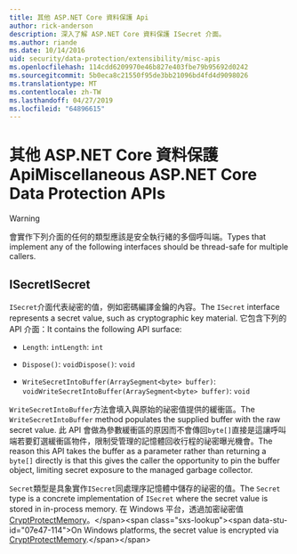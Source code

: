 ```yaml
---
title: 其他 ASP.NET Core 資料保護 Api
author: rick-anderson
description: 深入了解 ASP.NET Core 資料保護 ISecret 介面。
ms.author: riande
ms.date: 10/14/2016
uid: security/data-protection/extensibility/misc-apis
ms.openlocfilehash: 114cdd6209970e46b827e403fbe79b95692d0242
ms.sourcegitcommit: 5b0eca8c21550f95de3bb21096bd4fd4d9098026
ms.translationtype: MT
ms.contentlocale: zh-TW
ms.lasthandoff: 04/27/2019
ms.locfileid: "64896615"
---
```

# <a name="miscellaneous-aspnet-core-data-protection-apis"></a><span data-ttu-id="07e47-103">其他 ASP.NET Core 資料保護 Api</span><span class="sxs-lookup"><span data-stu-id="07e47-103">Miscellaneous ASP.NET Core Data Protection APIs</span></span>

<a name="data-protection-extensibility-mics-apis"></a>

>[!WARNING]
> <span data-ttu-id="07e47-104">會實作下列介面的任何的類型應該是安全執行緒的多個呼叫端。</span><span class="sxs-lookup"><span data-stu-id="07e47-104">Types that implement any of the following interfaces should be thread-safe for multiple callers.</span></span>

## <a name="isecret"></a><span data-ttu-id="07e47-105">ISecret</span><span class="sxs-lookup"><span data-stu-id="07e47-105">ISecret</span></span>

<span data-ttu-id="07e47-106">`ISecret`介面代表祕密的值，例如密碼編譯金鑰的內容。</span><span class="sxs-lookup"><span data-stu-id="07e47-106">The `ISecret` interface represents a secret value, such as cryptographic key material.</span></span> <span data-ttu-id="07e47-107">它包含下列的 API 介面：</span><span class="sxs-lookup"><span data-stu-id="07e47-107">It contains the following API surface:</span></span>

* <span data-ttu-id="07e47-108">`Length`: `int`</span><span class="sxs-lookup"><span data-stu-id="07e47-108">`Length`: `int`</span></span>

* <span data-ttu-id="07e47-109">`Dispose()`: `void`</span><span class="sxs-lookup"><span data-stu-id="07e47-109">`Dispose()`: `void`</span></span>

* <span data-ttu-id="07e47-110">`WriteSecretIntoBuffer(ArraySegment<byte> buffer)`: `void`</span><span class="sxs-lookup"><span data-stu-id="07e47-110">`WriteSecretIntoBuffer(ArraySegment<byte> buffer)`: `void`</span></span>

<span data-ttu-id="07e47-111">`WriteSecretIntoBuffer`方法會填入與原始的祕密值提供的緩衝區。</span><span class="sxs-lookup"><span data-stu-id="07e47-111">The `WriteSecretIntoBuffer` method populates the supplied buffer with the raw secret value.</span></span> <span data-ttu-id="07e47-112">此 API 會做為參數緩衝區的原因而不會傳回`byte[]`直接是這讓呼叫端若要釘選緩衝區物件，限制受管理的記憶體回收行程的祕密曝光機會。</span><span class="sxs-lookup"><span data-stu-id="07e47-112">The reason this API takes the buffer as a parameter rather than returning a `byte[]` directly is that this gives the caller the opportunity to pin the buffer object, limiting secret exposure to the managed garbage collector.</span></span>

<span data-ttu-id="07e47-113">`Secret`類型是具象實作`ISecret`同處理序記憶體中儲存的祕密的值。</span><span class="sxs-lookup"><span data-stu-id="07e47-113">The `Secret` type is a concrete implementation of `ISecret` where the secret value is stored in in-process memory.</span></span> <span data-ttu-id="07e47-114">在 Windows 平台，透過加密祕密值[CryptProtectMemory](https://msdn.microsoft.com/library/windows/desktop/aa380262(v=vs.85).aspx)。</span><span class="sxs-lookup"><span data-stu-id="07e47-114">On Windows platforms, the secret value is encrypted via [CryptProtectMemory](https://msdn.microsoft.com/library/windows/desktop/aa380262(v=vs.85).aspx).</span></span>
